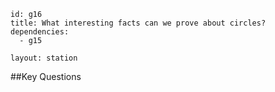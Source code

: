 ````
id: g16
title: What interesting facts can we prove about circles?
dependencies:
  - g15

layout: station
````
##Key Questions